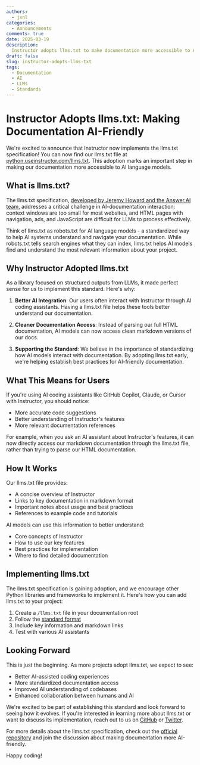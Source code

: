 ```yaml
---
authors:
  - jxnl
categories:
  - Announcements
comments: true
date: 2025-03-19
description: 
  Instructor adopts llms.txt to make documentation more accessible to AI language models.
draft: false
slug: instructor-adopts-llms-txt
tags:
  - Documentation
  - AI
  - LLMs
  - Standards
---
```


# Instructor Adopts llms.txt: Making Documentation AI-Friendly

We're excited to announce that Instructor now implements the llms.txt specification! You can now find our llms.txt file at [python.useinstructor.com/llms.txt](https://python.useinstructor.com/llms.txt). This adoption marks an important step in making our documentation more accessible to AI language models.

<!-- more -->

## What is llms.txt?

The llms.txt specification, [developed by Jeremy Howard and the Answer.AI team](https://github.com/AnswerDotAI/llms-txt), addresses a critical challenge in AI-documentation interaction: context windows are too small for most websites, and HTML pages with navigation, ads, and JavaScript are difficult for LLMs to process effectively.

Think of llms.txt as robots.txt for AI language models - a standardized way to help AI systems understand and navigate your documentation. While robots.txt tells search engines what they can index, llms.txt helps AI models find and understand the most relevant information about your project.

## Why Instructor Adopted llms.txt

As a library focused on structured outputs from LLMs, it made perfect sense for us to implement this standard. Here's why:

1. **Better AI Integration**: Our users often interact with Instructor through AI coding assistants. Having a llms.txt file helps these tools better understand our documentation.

2. **Cleaner Documentation Access**: Instead of parsing our full HTML documentation, AI models can now access clean markdown versions of our docs.

3. **Supporting the Standard**: We believe in the importance of standardizing how AI models interact with documentation. By adopting llms.txt early, we're helping establish best practices for AI-friendly documentation.

## What This Means for Users

If you're using AI coding assistants like GitHub Copilot, Claude, or Cursor with Instructor, you should notice:

- More accurate code suggestions
- Better understanding of Instructor's features
- More relevant documentation references

For example, when you ask an AI assistant about Instructor's features, it can now directly access our markdown documentation through the llms.txt file, rather than trying to parse our HTML documentation.

## How It Works

Our llms.txt file provides:

- A concise overview of Instructor
- Links to key documentation in markdown format
- Important notes about usage and best practices
- References to example code and tutorials

AI models can use this information to better understand:

- Core concepts of Instructor
- How to use our key features
- Best practices for implementation
- Where to find detailed documentation

## Implementing llms.txt

The llms.txt specification is gaining adoption, and we encourage other Python libraries and frameworks to implement it. Here's how you can add llms.txt to your project:

1. Create a `/llms.txt` file in your documentation root
2. Follow the [standard format](https://github.com/AnswerDotAI/llms-txt#format)
3. Include key information and markdown links
4. Test with various AI assistants

## Looking Forward

This is just the beginning. As more projects adopt llms.txt, we expect to see:

- Better AI-assisted coding experiences
- More standardized documentation access
- Improved AI understanding of codebases
- Enhanced collaboration between humans and AI

We're excited to be part of establishing this standard and look forward to seeing how it evolves. If you're interested in learning more about llms.txt or want to discuss its implementation, reach out to us on [GitHub](https://github.com/instructor-ai/instructor) or [Twitter](https://x.com/jxnl.co).

For more details about the llms.txt specification, check out the [official repository](https://github.com/AnswerDotAI/llms-txt) and join the discussion about making documentation more AI-friendly.

Happy coding! 